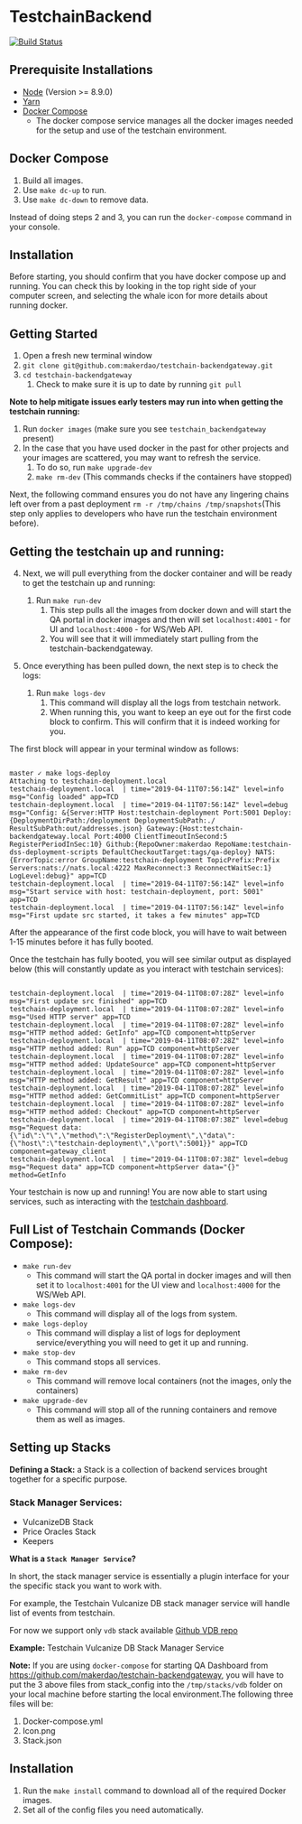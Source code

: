 # TestchainBackend
[![Build Status](https://travis-ci.org/makerdao/testchain-backendgateway.svg?branch=master)](https://travis-ci.org/makerdao/testchain-backendgateway)


## Prerequisite Installations
- [Node](https://nodejs.org/en/download/) (Version >= 8.9.0) 
- [Yarn](https://yarnpkg.com/en/)
- [Docker Compose](https://docs.docker.com/compose/)
  - The docker compose service manages all the docker images needed for the setup and use of the testchain environment. 


## Docker Compose

1. Build all images.
2. Use `make dc-up` to run.
3. Use `make dc-down` to remove data.

Instead of doing steps 2 and 3, you can run the `docker-compose` command in your console.

## Installation

Before starting, you should confirm that you have docker compose up and running. You can check this by looking in the top right side of your computer screen, and selecting the whale icon for more details about running docker. 

## Getting Started

1. Open a fresh new terminal window 
2. `git clone git@github.com:makerdao/testchain-backendgateway.git`
3. `cd testchain-backendgateway`
    1. Check to make sure it is up to date by running `git pull`


**Note to help mitigate issues early testers may run into when getting the testchain running:** 

1. Run `docker images` (make sure you see `testchain_backendgateway` present)
2. In the case that you have used docker in the past for other projects and your images are scattered, you may want to refresh the service. 
    1. To do so, run `make upgrade-dev`
    2. `make rm-dev` (This commands checks if the containers have stopped)


Next, the following command ensures you do not have any lingering chains left over from a past deployment `rm -r /tmp/chains /tmp/snapshots`(This step only applies to developers who have run the testchain environment before).


## Getting the testchain up and running:


4. Next, we will pull everything from the docker container and will be ready to get the testchain up and running: 
    1. Run `make run-dev` 
        1. This step pulls all the images from docker down and will start the QA portal in docker images and then will set `localhost:4001` - for UI and `localhost:4000` - for WS/Web API.
        2. You will see that it will immediately start pulling from the testchain-backendgateway.
    
5. Once everything has been pulled down, the next step is to check the logs:
    1. Run `make logs-dev`
        1. This command will display all the logs from testchain network.
        2. When running this, you want to keep an eye out for the first code block to confirm. This will confirm that it is indeed working for you. 
        

The first block will appear in your terminal window as follows: 

```

master ✓ make logs-deploy
Attaching to testchain-deployment.local
testchain-deployment.local  | time="2019-04-11T07:56:14Z" level=info msg="Config loaded" app=TCD
testchain-deployment.local  | time="2019-04-11T07:56:14Z" level=debug msg="Config: &{Server:HTTP Host:testchain-deployment Port:5001 Deploy:{DeploymentDirPath:/deployment DeploymentSubPath:./ ResultSubPath:out/addresses.json} Gateway:{Host:testchain-backendgateway.local Port:4000 ClientTimeoutInSecond:5 RegisterPeriodInSec:10} Github:{RepoOwner:makerdao RepoName:testchain-dss-deployment-scripts DefaultCheckoutTarget:tags/qa-deploy} NATS:{ErrorTopic:error GroupName:testchain-deployment TopicPrefix:Prefix Servers:nats://nats.local:4222 MaxReconnect:3 ReconnectWaitSec:1} LogLevel:debug}" app=TCD
testchain-deployment.local  | time="2019-04-11T07:56:14Z" level=info msg="Start service with host: testchain-deployment, port: 5001" app=TCD
testchain-deployment.local  | time="2019-04-11T07:56:14Z" level=info msg="First update src started, it takes a few minutes" app=TCD

```

After the appearance of the first code block, you will have to wait between 1-15 minutes before it has fully booted. 

Once the testchain has fully booted, you will see similar output as displayed below (this will constantly update as you interact with testchain services): 

```

testchain-deployment.local  | time="2019-04-11T08:07:28Z" level=info msg="First update src finished" app=TCD
testchain-deployment.local  | time="2019-04-11T08:07:28Z" level=info msg="Used HTTP server" app=TCD
testchain-deployment.local  | time="2019-04-11T08:07:28Z" level=info msg="HTTP method added: GetInfo" app=TCD component=httpServer
testchain-deployment.local  | time="2019-04-11T08:07:28Z" level=info msg="HTTP method added: Run" app=TCD component=httpServer
testchain-deployment.local  | time="2019-04-11T08:07:28Z" level=info msg="HTTP method added: UpdateSource" app=TCD component=httpServer
testchain-deployment.local  | time="2019-04-11T08:07:28Z" level=info msg="HTTP method added: GetResult" app=TCD component=httpServer
testchain-deployment.local  | time="2019-04-11T08:07:28Z" level=info msg="HTTP method added: GetCommitList" app=TCD component=httpServer
testchain-deployment.local  | time="2019-04-11T08:07:28Z" level=info msg="HTTP method added: Checkout" app=TCD component=httpServer
testchain-deployment.local  | time="2019-04-11T08:07:38Z" level=debug msg="Request data: {\"id\":\"\",\"method\":\"RegisterDeployment\",\"data\":{\"host\":\"testchain-deployment\",\"port\":5001}}" app=TCD component=gateway_client
testchain-deployment.local  | time="2019-04-11T08:07:38Z" level=debug msg="Request data" app=TCD component=httpServer data="{}" method=GetInfo

```

Your testchain is now up and running! You are now able to start using services, such as interacting with the [testchain dashboard](https://github.com/makerdao/testchain-dashboard). 


## Full List of Testchain Commands (Docker Compose):  

- `make run-dev`
    - This command will start the QA portal in docker images and will then set it to  `localhost:4001` for the UI view and `localhost:4000` for the WS/Web API. 
- `make logs-dev`
    - This command will display all of the logs from system.
- `make logs-deploy`
    - This command will display a list of logs for deployment service/everything you will need to get it up and running. 
- `make stop-dev`
    - This command stops all services. 
- `make rm-dev`
    - This command will remove local containers (not the images, only the containers)
- `make upgrade-dev`
    - This command will stop all of the running containers and remove them as well as images. 

## Setting up Stacks

**Defining a Stack:** a Stack is a collection of backend services brought together for a specific purpose. 


### Stack Manager Services: 
- VulcanizeDB Stack
- Price Oracles Stack
- Keepers

**What is a `Stack Manager Service`?**

In short, the stack manager service is essentially a plugin interface for your the specific stack you want to work with. 

For example, the Testchain Vulcanize DB stack manager service will handle list of events from testchain.

For now we support only `vdb` stack available
[Github VDB repo](https://github.com/makerdao/testchain-stack-vdb)

**Example:** Testchain Vulcanize DB Stack Manager Service

**Note:** If you are using `docker-compose` for starting QA Dashboard from https://github.com/makerdao/testchain-backendgateway, you will have to put the 3 above files from stack_config into the `/tmp/stacks/vdb` folder on your local machine before starting the local environment.The following three files will be: 

1. Docker-compose.yml
2. Icon.png
3. Stack.json

## Installation

1. Run the `make install` command to download all of the required Docker images.
2. Set all of the config files you need automatically.

